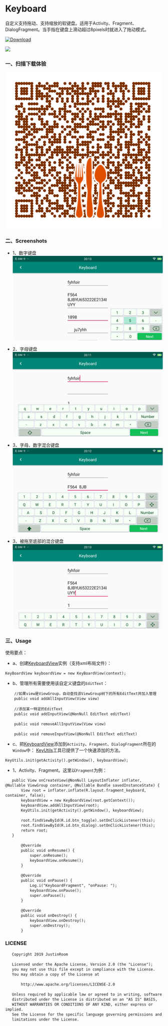 # Keyboard
自定义支持拖动、支持缩放的软键盘。适用于Activity、Fragment、DialogFragment。当手指在键盘上滑动超过8pixels时就进入了拖动模式。

[ ![Download](https://api.bintray.com/packages/justinquote/maven/keyboard-component/images/download.svg) ](https://bintray.com/justinquote/maven/keyboard-component/_latestVersion)

<a href='https://bintray.com/justinquote/maven/keyboard-component?source=watch' alt='Get automatic notifications about new "keyboard-component" versions'><img src='https://www.bintray.com/docs/images/bintray_badge_color.png'></a>

### 一、扫描下载体验
![](app/src/main/res/drawable/keboard_qr_code.png)

### 二、Screenshots
 + 1、数字键盘
 ![number_keyboard](output/shots/number_keyboard.png)
 
 + 2、字母键盘
 ![number_keyboard](output/shots/letter_keyboard.png)
  
+ 3、字母、数字混合键盘
 ![number_keyboard](output/shots/letter_number_keyboard.png)
 
 + 3、被拖至底部的混合键盘
  ![number_keyboard](output/shots/move_to_bottom_keyboard.png)
 
### 三、Usage
 使用要点：
 + a、创建[KeyboardView](keboardLibrary/src/main/java/jsc/kit/keyboard/KeyboardView.java)实例（支持xml布局文件）：
```
KeyBoardView keyboardView = new KeyBoardView(context);
```
+ b、管理所有需要使用该自定义键盘的`EditText`：
```
    //如果view是ViewGroup，自动查找该ViewGroup树下的所有EditText并加入管理
    public void addAllInputView(View view)

    //添加某一特定的EditText
    public void addInputView(@NonNull EditText editText)

    public void removeAllInputView(View view)

    public void removeInputView(@NonNull EditText editText)
```
+ c、把[KeyboardView](keboardLibrary/src/main/java/jsc/kit/keyboard/KeyboardView.java)添加到`Activity`、`Fragment`、`DialogFragment`所在的`Window`中：
[KeyUtils](keboardLibrary/src/main/java/jsc/kit/keyboard/KeyUtils.java)工具已提供了一个快速添加的方法。
```
KeyUtils.init(getActivity().getWindow(), keyboardView);
```
 
 + 1、Activity、Fragment。这里以`Fragment`为例：
 ```
    public View onCreateView(@NonNull LayoutInflater inflater, @Nullable ViewGroup container, @Nullable Bundle savedInstanceState) {
        View root = inflater.inflate(R.layout.fragment_keyboard, container, false);
        keyboardView = new KeyBoardView(root.getContext());
        keyboardView.addAllInputView(root);
        KeyUtils.init(getActivity().getWindow(), keyboardView);

        root.findViewById(R.id.btn_toggle).setOnClickListener(this);
        root.findViewById(R.id.btn_dialog).setOnClickListener(this);
        return root;
    }
    
        @Override
        public void onResume() {
            super.onResume();
            keyboardView.onResume();
        }
    
        @Override
        public void onPause() {
            Log.i("KeyboardFragment", "onPause: ");
            keyboardView.onPause();
            super.onPause();
        }
    
        @Override
        public void onDestroy() {
            keyboardView.onDestroy();
            super.onDestroy();
        }
```

### LICENSE
```
   Copyright 2019 JustinRoom

   Licensed under the Apache License, Version 2.0 (the "License");
   you may not use this file except in compliance with the License.
   You may obtain a copy of the License at

       http://www.apache.org/licenses/LICENSE-2.0

   Unless required by applicable law or agreed to in writing, software
   distributed under the License is distributed on an "AS IS" BASIS,
   WITHOUT WARRANTIES OR CONDITIONS OF ANY KIND, either express or implied.
   See the License for the specific language governing permissions and
   limitations under the License.
```
